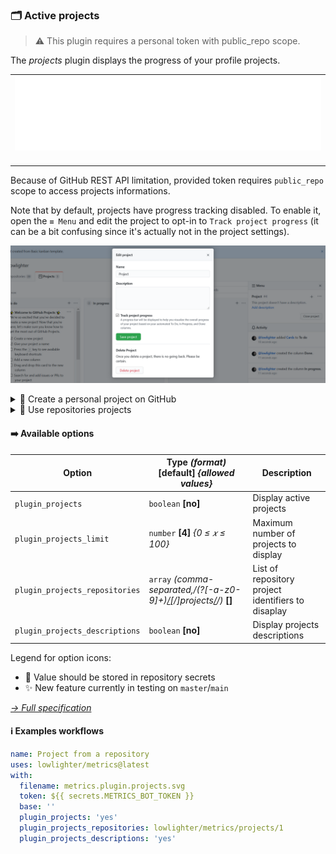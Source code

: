 ### 🗂️ Active projects

> ⚠️ This plugin requires a personal token with public_repo scope.

The *projects* plugin displays the progress of your profile projects.

<table>
  <td align="center">
    <img src="https://github.com/lowlighter/lowlighter/blob/master/metrics.plugin.projects.svg">
    <img width="900" height="1" alt="">
  </td>
</table>

Because of GitHub REST API limitation, provided token requires `public_repo` scope to access projects informations.

Note that by default, projects have progress tracking disabled.
To enable it, open the `≡ Menu` and edit the project to opt-in to `Track project progress` (it can be a bit confusing since it's actually not in the project settings).

![Enable "Track project progress"](/.github/readme/imgs/plugin_projects_track_progress.png)

<details>
<summary>💬 Create a personal project on GitHub</summary>

On your profile, select the `Projects` tab:
![Create a new project](/.github/readme/imgs/plugin_projects_create.png)

Fill the informations and set visibility to *public*:
![Configure project](/.github/readme/imgs/plugin_projects_setup.png)

</details>

<details>
<summary>💬 Use repositories projects</summary>

It is possible to display projects related to repositories along with personal projects.

To do so, open your repository project and retrieve the last URL endpoint, in the format `:user/:repository/projects/:project_id` (for example, `lowlighter/metrics/projects/1`) and add it in the `plugin_projects_repositories` option. Enable `Track project progress` in the project settings to display a progress bar in generated metrics.

![Add a repository project](/.github/readme/imgs/plugin_projects_repositories.png)

</details>

#### ➡️ Available options

<!--options-->
| Option | Type *(format)* **[default]** *{allowed values}* | Description |
| ------ | -------------------------------- | ----------- |
| `plugin_projects` | `boolean` **[no]** | Display active projects |
| `plugin_projects_limit` | `number` **[4]** *{0 ≤ 𝑥 ≤ 100}* | Maximum number of projects to display |
| `plugin_projects_repositories` | `array` *(comma-separated,/(?<user>[-a-z0-9]+)[/](?<repo>[-a-z0-9]+)[/]projects[/](?<id>[0-9]+)/)* **[]** | List of repository project identifiers to disaplay |
| `plugin_projects_descriptions` | `boolean` **[no]** | Display projects descriptions |


Legend for option icons:
* 🔐 Value should be stored in repository secrets
* ✨ New feature currently in testing on `master`/`main`
<!--/options-->

*[→ Full specification](metadata.yml)*

#### ℹ️ Examples workflows

<!--examples-->
```yaml
name: Project from a repository
uses: lowlighter/metrics@latest
with:
  filename: metrics.plugin.projects.svg
  token: ${{ secrets.METRICS_BOT_TOKEN }}
  base: ''
  plugin_projects: 'yes'
  plugin_projects_repositories: lowlighter/metrics/projects/1
  plugin_projects_descriptions: 'yes'

```
<!--/examples-->
